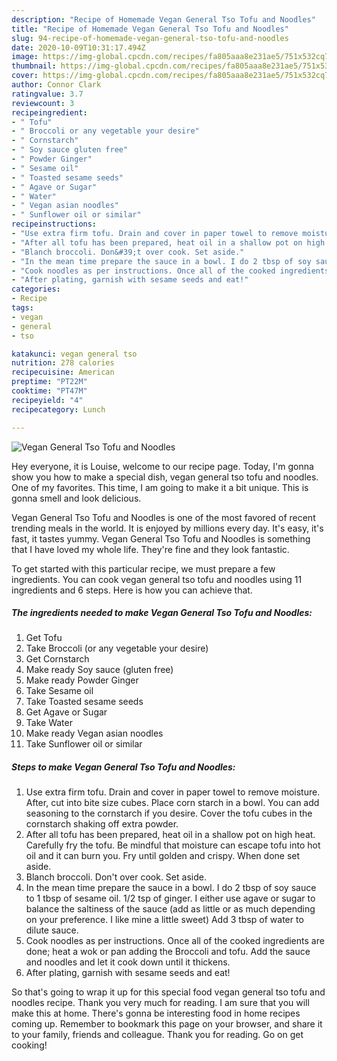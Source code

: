 ```yaml
---
description: "Recipe of Homemade Vegan General Tso Tofu and Noodles"
title: "Recipe of Homemade Vegan General Tso Tofu and Noodles"
slug: 94-recipe-of-homemade-vegan-general-tso-tofu-and-noodles
date: 2020-10-09T10:31:17.494Z
image: https://img-global.cpcdn.com/recipes/fa805aaa8e231ae5/751x532cq70/vegan-general-tso-tofu-and-noodles-recipe-main-photo.jpg
thumbnail: https://img-global.cpcdn.com/recipes/fa805aaa8e231ae5/751x532cq70/vegan-general-tso-tofu-and-noodles-recipe-main-photo.jpg
cover: https://img-global.cpcdn.com/recipes/fa805aaa8e231ae5/751x532cq70/vegan-general-tso-tofu-and-noodles-recipe-main-photo.jpg
author: Connor Clark
ratingvalue: 3.7
reviewcount: 3
recipeingredient:
- " Tofu"
- " Broccoli or any vegetable your desire"
- " Cornstarch"
- " Soy sauce gluten free"
- " Powder Ginger"
- " Sesame oil"
- " Toasted sesame seeds"
- " Agave or Sugar"
- " Water"
- " Vegan asian noodles"
- " Sunflower oil or similar"
recipeinstructions:
- "Use extra firm tofu. Drain and cover in paper towel to remove moisture. After, cut into bite size cubes. Place corn starch in a bowl. You can add seasoning to the cornstarch if you desire. Cover the tofu cubes in the cornstarch shaking off extra powder."
- "After all tofu has been prepared, heat oil in a shallow pot on high heat. Carefully fry the tofu. Be mindful that moisture can escape tofu into hot oil and it can burn you. Fry until golden and crispy. When done set aside."
- "Blanch broccoli. Don&#39;t over cook. Set aside."
- "In the mean time prepare the sauce in a bowl. I do 2 tbsp of soy sauce to 1 tbsp of sesame oil. 1/2 tsp of ginger. I either use agave or sugar to balance the saltiness of the sauce (add as little or as much depending on your preference. I like mine a little sweet) Add 3 tbsp of water to dilute sauce."
- "Cook noodles as per instructions. Once all of the cooked ingredients are done; heat a wok or pan adding the Broccoli and tofu. Add the sauce and noodles and let it cook down until it thickens."
- "After plating, garnish with sesame seeds and eat!"
categories:
- Recipe
tags:
- vegan
- general
- tso

katakunci: vegan general tso 
nutrition: 278 calories
recipecuisine: American
preptime: "PT22M"
cooktime: "PT47M"
recipeyield: "4"
recipecategory: Lunch

---
```



![Vegan General Tso Tofu and Noodles](https://img-global.cpcdn.com/recipes/fa805aaa8e231ae5/751x532cq70/vegan-general-tso-tofu-and-noodles-recipe-main-photo.jpg)

Hey everyone, it is Louise, welcome to our recipe page. Today, I'm gonna show you how to make a special dish, vegan general tso tofu and noodles. One of my favorites. This time, I am going to make it a bit unique. This is gonna smell and look delicious.



Vegan General Tso Tofu and Noodles is one of the most favored of recent trending meals in the world. It is enjoyed by millions every day. It's easy, it's fast, it tastes yummy. Vegan General Tso Tofu and Noodles is something that I have loved my whole life. They're fine and they look fantastic.


To get started with this particular recipe, we must prepare a few ingredients. You can cook vegan general tso tofu and noodles using 11 ingredients and 6 steps. Here is how you can achieve that.

<!--inarticleads1-->

##### The ingredients needed to make Vegan General Tso Tofu and Noodles:

1. Get  Tofu
1. Take  Broccoli (or any vegetable your desire)
1. Get  Cornstarch
1. Make ready  Soy sauce (gluten free)
1. Make ready  Powder Ginger
1. Take  Sesame oil
1. Take  Toasted sesame seeds
1. Get  Agave or Sugar
1. Take  Water
1. Make ready  Vegan asian noodles
1. Take  Sunflower oil or similar




<!--inarticleads2-->

##### Steps to make Vegan General Tso Tofu and Noodles:

1. Use extra firm tofu. Drain and cover in paper towel to remove moisture. After, cut into bite size cubes. Place corn starch in a bowl. You can add seasoning to the cornstarch if you desire. Cover the tofu cubes in the cornstarch shaking off extra powder.
1. After all tofu has been prepared, heat oil in a shallow pot on high heat. Carefully fry the tofu. Be mindful that moisture can escape tofu into hot oil and it can burn you. Fry until golden and crispy. When done set aside.
1. Blanch broccoli. Don&#39;t over cook. Set aside.
1. In the mean time prepare the sauce in a bowl. I do 2 tbsp of soy sauce to 1 tbsp of sesame oil. 1/2 tsp of ginger. I either use agave or sugar to balance the saltiness of the sauce (add as little or as much depending on your preference. I like mine a little sweet) Add 3 tbsp of water to dilute sauce.
1. Cook noodles as per instructions. Once all of the cooked ingredients are done; heat a wok or pan adding the Broccoli and tofu. Add the sauce and noodles and let it cook down until it thickens.
1. After plating, garnish with sesame seeds and eat!




So that's going to wrap it up for this special food vegan general tso tofu and noodles recipe. Thank you very much for reading. I am sure that you will make this at home. There's gonna be interesting food in home recipes coming up. Remember to bookmark this page on your browser, and share it to your family, friends and colleague. Thank you for reading. Go on get cooking!
